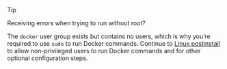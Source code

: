 > [!TIP]
>
> Receiving errors when trying to run without root?
>
> The `docker` user group exists but contains no users, which is why you’re required
> to use `sudo` to run Docker commands. Continue to [Linux postinstall](../manuals/engine/install/linux-postinstall.md)
> to allow non-privileged users to run Docker commands and for other optional configuration steps.

